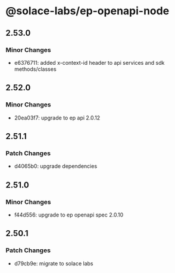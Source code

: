 # @solace-labs/ep-openapi-node

## 2.53.0

### Minor Changes

- e6376711: added x-context-id header to api services and sdk methods/classes

## 2.52.0

### Minor Changes

- 20ea03f7: upgrade to ep api 2.0.12

## 2.51.1

### Patch Changes

- d4065b0: upgrade dependencies

## 2.51.0

### Minor Changes

- f44d556: upgrade to ep openapi spec 2.0.10

## 2.50.1

### Patch Changes

- d79cb9e: migrate to solace labs
